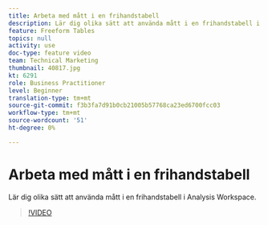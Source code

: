 ```yaml
---
title: Arbeta med mått i en frihandstabell
description: Lär dig olika sätt att använda mått i en frihandstabell i Analysis Workspace.
feature: Freeform Tables
topics: null
activity: use
doc-type: feature video
team: Technical Marketing
thumbnail: 40817.jpg
kt: 6291
role: Business Practitioner
level: Beginner
translation-type: tm+mt
source-git-commit: f3b3fa7d91b0cb21005b57768ca23ed6700fcc03
workflow-type: tm+mt
source-wordcount: '51'
ht-degree: 0%

---
```



# Arbeta med mått i en frihandstabell

Lär dig olika sätt att använda mått i en frihandstabell i Analysis Workspace.

>[!VIDEO](https://video.tv.adobe.com/v/40817/?quality=12&learn=on)
